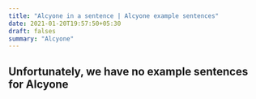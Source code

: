 ```yaml
---
title: "Alcyone in a sentence | Alcyone example sentences"
date: 2021-01-20T19:57:50+05:30
draft: falses
summary: "Alcyone"
---
```

## Unfortunately, we have no example sentences for Alcyone                 
